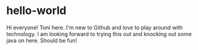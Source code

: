 # hello-world

Hi everyone!  Toni here.  I'm new to Github and love to play around with technology.  I am looking forward to trying this out and knocking out some java on here.  Should be fun!
